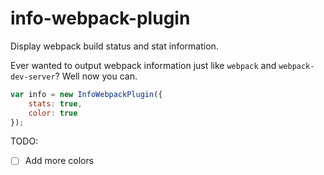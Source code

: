 # info-webpack-plugin

Display webpack build status and stat information.

Ever wanted to output webpack information just like `webpack` and `webpack-dev-server`? Well now you can.

```javascript
var info = new InfoWebpackPlugin({
	stats: true,
	color: true
});
```

TODO:
 * [ ] Add more colors
